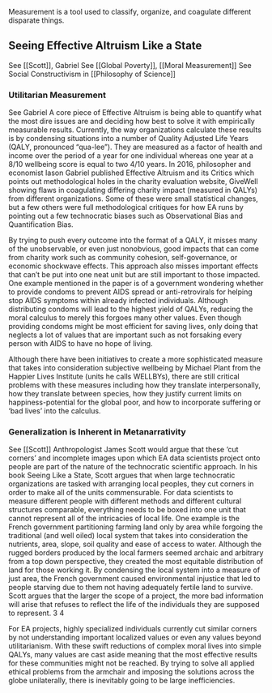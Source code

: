 Measurement is a tool used to classify, organize, and coagulate different disparate things. 

## Seeing Effective Altruism Like a State
See [[Scott]], Gabriel
See [[Global Poverty]], [[Moral Measurement]]
See Social Constructivism in [[Philosophy of Science]]
### Utilitarian Measurement
See Gabriel
A core piece of Effective Altruism is being able to quantify what the most dire issues are and deciding how best to solve it with empirically measurable results. Currently, the way organizations calculate these results is by condensing situations into a number of Quality Adjusted Life Years (QALY, pronounced “qua-lee”). They are measured as a factor of health and income over the period of a year for one individual whereas one year at a 8/10 wellbeing score is equal to two 4/10 years. In 2016, philosopher and economist Iason Gabriel published Effective Altruism and its Critics which points out methodological holes in the charity evaluation website, GiveWell showing flaws in coagulating differing charity impact (measured in QALYs) from different organizations. Some of these were small statistical changes, but a few others were full methodological critiques for how EA runs by pointing out a few technocratic biases such as Observational Bias and Quantification Bias. 

By trying to push every outcome into the format of a QALY, it misses many of the unobservable, or even just nonobvious, good impacts that can come from charity work such as community cohesion, self-governance, or economic shockwave effects. This approach also misses important effects that can’t be put into one neat unit but are still important to those impacted. One example mentioned in the paper is of a government wondering whether to provide condoms to prevent AIDS spread or anti-retrovirals for helping stop AIDS symptoms within already infected individuals. Although distributing condoms will lead to the highest yield of QALYs, reducing the moral calculus to merely this forgoes many other values. Even though providing condoms might be most efficient for saving lives, only doing that neglects a lot of values that are important such as not forsaking every person with AIDS to have no hope of living. 

Although there have been initiatives to create a more sophisticated measure that takes into consideration subjective wellbeing by Michael Plant from the Happier Lives Institute (units he calls WELLBYs), there are still critical problems with these measures including how they translate interpersonally, how they translate between species, how they justify current limits on happiness-potential for the global poor, and how to incorporate suffering or ‘bad lives’ into the calculus. 

### Generalization is Inherent in Metanarrativity
See [[Scott]]
Anthropologist James Scott would argue that these ‘cut corners’ and incomplete images upon which EA data scientists project onto people are part of the nature of the technocratic scientific approach. In his book Seeing Like a State, Scott argues that when large technocratic organizations are tasked with arranging local peoples, they cut corners in order to make all of the units commensurable. For data scientists to measure different people with different methods and different cultural structures comparable, everything needs to be boxed into one unit that cannot represent all of the intricacies of local life. One example is the French government partitioning farming land only by area while forgoing the traditional (and well oiled) local system that takes into consideration the nutrients, area, slope, soil quality and ease of access to water. Although the rugged borders produced by the local farmers seemed archaic and arbitrary from a top down perspective, they created the most equitable distribution of land for those working it. By condensing the local system into a measure of just area, the French government caused environmental injustice that led to people starving due to them not having adequately fertile land to survive. Scott argues that the larger the scope of a project, the more bad information will arise that refuses to reflect the life of the individuals they are supposed to represent. 3 4

For EA projects, highly specialized individuals currently cut similar corners by not understanding important localized values or even any values beyond utilitarianism. With these swift reductions of complex moral lives into simple QALYs, many values are cast aside meaning that the most effective results for these communities might not be reached. By trying to solve all applied ethical problems from the armchair and imposing the solutions across the globe unilaterally, there is inevitably going to be large inefficiencies.
